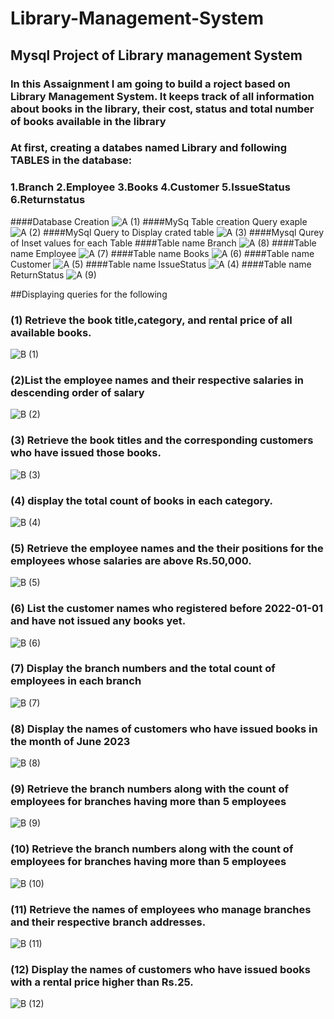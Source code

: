 # Library-Management-System
## Mysql Project of Library management System
### In this Assaignment I am going to build a roject based on Library Management System. It keeps track of all information about books in the library, their cost, status and total number of books available in the library
### At first, creating a databes named Library and following TABLES in the database:
### 1.Branch 2.Employee 3.Books 4.Customer 5.IssueStatus 6.Returnstatus
####Database Creation 
![A (1)](https://github.com/user-attachments/assets/08164084-3889-4bcd-8ce4-af204389675e)
####MySq Table creation Query exaple
![A (2)](https://github.com/user-attachments/assets/b9140d98-4da6-4420-af46-68ee62b6f8a7)
####MySql Query to Display crated table
![A (3)](https://github.com/user-attachments/assets/40218b80-3ff6-48ed-9ac3-ed355b2f6bf3)
####Mysql Qurey of Inset values for each Table
####Table name Branch
![A (8)](https://github.com/user-attachments/assets/7541b6ae-10a4-4f29-b096-4a911fca9e41)
####Table name Employee
![A (7)](https://github.com/user-attachments/assets/b2b1c866-1a27-4fea-b8a3-386a74c8a0ba)
####Table name Books
![A (6)](https://github.com/user-attachments/assets/27184e1e-7430-45fa-bf9c-80af16bdf2e3)
####Table name Customer
![A (5)](https://github.com/user-attachments/assets/5689df00-d3d0-4cf4-ad33-422135a239ae)
####Table name IssueStatus
![A (4)](https://github.com/user-attachments/assets/a2245087-4991-47b8-a8f1-f16995285375)
####Table name ReturnStatus
![A (9)](https://github.com/user-attachments/assets/ad71010f-e7b2-4923-8b91-208c8c1cac7d)

##Displaying queries for the following
### (1) Retrieve the book title,category, and rental price of all available books.
![B (1)](https://github.com/user-attachments/assets/a5a29747-e0d4-44b7-a436-3eded983f70b)
### (2)List the employee names and their respective salaries in descending order of salary
![B (2)](https://github.com/user-attachments/assets/a8f58c28-4787-4d7d-a8b9-f8a0e7621795)
### (3) Retrieve the book titles and the corresponding customers who have issued those books.
![B (3)](https://github.com/user-attachments/assets/c4dc1d2f-71ae-41b6-a8ca-c74f8b3be749)
### (4) display the total count of books in each category.
![B (4)](https://github.com/user-attachments/assets/5e9665bc-20a9-4eec-bfe7-8372bb92cb21)
### (5) Retrieve the employee names and the their positions for the employees whose salaries are above Rs.50,000.
![B (5)](https://github.com/user-attachments/assets/1b0cb405-727d-423f-a518-e8d474836394)
### (6) List the customer names who registered before 2022-01-01 and have not issued any books yet.
![B (6)](https://github.com/user-attachments/assets/bba78f86-938b-476b-ba9d-0760bfcd1db1)
### (7) Display the branch numbers and the total count of employees in each branch
![B (7)](https://github.com/user-attachments/assets/a8ba24e4-5933-4951-9831-517d27298626)
### (8) Display the names of customers who have issued books in the month of June 2023
![B (8)](https://github.com/user-attachments/assets/46163559-578c-43ba-b3a4-77edfb8191cd)
### (9) Retrieve the branch numbers along with the count of employees for branches having more than 5 employees
![B (9)](https://github.com/user-attachments/assets/127b6d54-fc1c-4033-b9be-332e2e7d406c)
### (10) Retrieve the branch numbers along with the count of employees for branches having more than 5 employees
![B (10)](https://github.com/user-attachments/assets/6e6ebd0c-bea9-441c-a8a5-6a631bc746eb)
### (11) Retrieve the names of employees who manage branches and their respective branch addresses.
![B (11)](https://github.com/user-attachments/assets/f098108f-2b12-44c3-b28b-0af925b857dc)
### (12) Display the names of customers who have issued books with a rental price higher than Rs.25.
![B (12)](https://github.com/user-attachments/assets/77268cc5-faff-4153-9288-0077dd5c8723)









